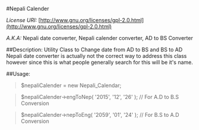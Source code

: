 #Nepali Calender

*License URI:* [http://www.gnu.org/licenses/gpl-2.0.html](http://www.gnu.org/licenses/gpl-2.0.html)

*A.K.A:* Nepali date converter, Nepali calender converter, AD to BS Converter

##Description:
 Utility Class to Change date from AD to BS and BS to AD
 Nepali date converter is actually not the correct way to address this class however since this is what people generally search for this will be it's name.

##Usage:

> $nepaliCalender = new Nepali_Calendar;

> $nepaliCalender->engToNep( '2015', '12', '26' ); // For A.D to B.S Conversion

> $nepaliCalender->nepToEng( '2059', '01', '24' ); // For B.S to A.D Conversion
